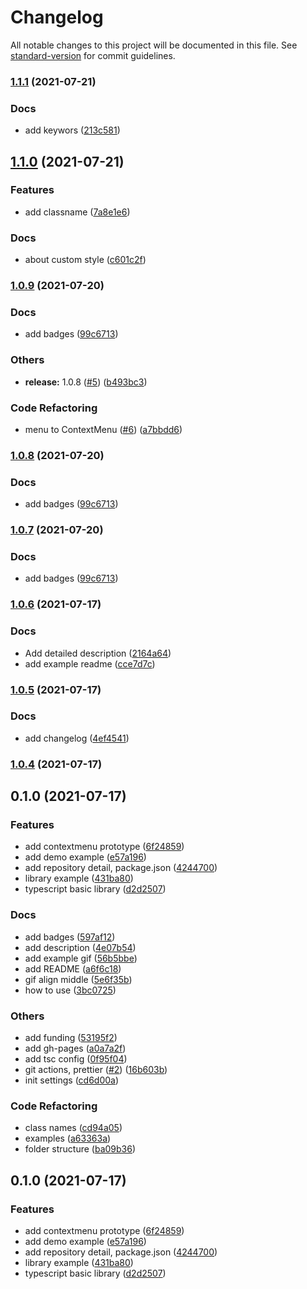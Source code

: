 # Changelog

All notable changes to this project will be documented in this file. See [standard-version](https://github.com/conventional-changelog/standard-version) for commit guidelines.

### [1.1.1](https://github.com/hochan222/holee-contextmenu/compare/v1.1.0...v1.1.1) (2021-07-21)


### Docs

* add keywors ([213c581](https://github.com/hochan222/holee-contextmenu/commit/213c581ff5196f40edc3007ed5ed737e76a73347))

## [1.1.0](https://github.com/hochan222/holee-contextmenu/compare/v1.0.9...v1.1.0) (2021-07-21)


### Features

* add classname ([7a8e1e6](https://github.com/hochan222/holee-contextmenu/commit/7a8e1e6f099115a9c11026a3da1b5704153f495a))


### Docs

* about custom style ([c601c2f](https://github.com/hochan222/holee-contextmenu/commit/c601c2f4b6c3bb506b5904fe7e19eb19a44a7c3a))

### [1.0.9](https://github.com/hochan222/holee-contextmenu/compare/v1.0.6...v1.0.9) (2021-07-20)


### Docs

* add badges ([99c6713](https://github.com/hochan222/holee-contextmenu/commit/99c67137fc7ecf108595db232ef814f24504819c))


### Others

* **release:** 1.0.8 ([#5](https://github.com/hochan222/holee-contextmenu/issues/5)) ([b493bc3](https://github.com/hochan222/holee-contextmenu/commit/b493bc3ff270e286c8548eba802db5b416feabbf))


### Code Refactoring

* menu to ContextMenu ([#6](https://github.com/hochan222/holee-contextmenu/issues/6)) ([a7bbdd6](https://github.com/hochan222/holee-contextmenu/commit/a7bbdd6b046b1c96ac74afea010c8fd36a7a0871))

### [1.0.8](https://github.com/hochan222/holee-contextmenu/compare/v1.0.6...v1.0.8) (2021-07-20)


### Docs

* add badges ([99c6713](https://github.com/hochan222/holee-contextmenu/commit/99c67137fc7ecf108595db232ef814f24504819c))

### [1.0.7](https://github.com/hochan222/holee-contextmenu/compare/v1.0.6...v1.0.7) (2021-07-20)


### Docs

* add badges ([99c6713](https://github.com/hochan222/holee-contextmenu/commit/99c67137fc7ecf108595db232ef814f24504819c))

### [1.0.6](https://github.com/hochan222/holee-contextmenu/compare/v1.0.5...v1.0.6) (2021-07-17)


### Docs

* Add detailed description ([2164a64](https://github.com/hochan222/holee-contextmenu/commit/2164a64247997dcbe79c2705f618c84493e49c27))
* add example readme ([cce7d7c](https://github.com/hochan222/holee-contextmenu/commit/cce7d7c76166c340a716bf37cc913975f7e077a7))

### [1.0.5](https://github.com/hochan222/holee-contextmenu/compare/v1.0.4...v1.0.5) (2021-07-17)


### Docs

* add changelog ([4ef4541](https://github.com/hochan222/holee-contextmenu/commit/4ef45415652c24ff158f3b3992ee7afd4d033492))

### [1.0.4](https://github.com/hochan222/holee-contextmenu/compare/v0.1.0...v1.0.4) (2021-07-17)

## 0.1.0 (2021-07-17)


### Features

* add contextmenu prototype ([6f24859](https://github.com/hochan222/holee-contextmenu/commit/6f248590997fa4c6c541c4576173c51c61907316))
* add demo example ([e57a196](https://github.com/hochan222/holee-contextmenu/commit/e57a196aaa4bb67f824f3a67a8e40ee7b029fefb))
* add repository detail, package.json ([4244700](https://github.com/hochan222/holee-contextmenu/commit/4244700baddd81ea7271d39e6bfc79a3107bf48b))
* library example ([431ba80](https://github.com/hochan222/holee-contextmenu/commit/431ba80f352eba1d3a89260dc12b1a45769059d9))
* typescript basic library ([d2d2507](https://github.com/hochan222/holee-contextmenu/commit/d2d2507addb546270d7d22fbc61aed68cf6d9ae8))


### Docs

* add badges ([597af12](https://github.com/hochan222/holee-contextmenu/commit/597af127beff179f90e095c542269847cef52a85))
* add description ([4e07b54](https://github.com/hochan222/holee-contextmenu/commit/4e07b5484de2bf3372871d56b7c16b185a79f03b))
* add example gif ([56b5bbe](https://github.com/hochan222/holee-contextmenu/commit/56b5bbe5aaa1cd5803026dedb3ccd893f93f6bc4))
* add README ([a6f6c18](https://github.com/hochan222/holee-contextmenu/commit/a6f6c1852447891dd643a851dbce37f64d10e9fe))
* gif align middle ([5e6f35b](https://github.com/hochan222/holee-contextmenu/commit/5e6f35b68ace695e9c19a634e87d0a7c7a4eaa57))
* how to use ([3bc0725](https://github.com/hochan222/holee-contextmenu/commit/3bc07252a08394857c4ad14f5a2afd23c86868f2))


### Others

* add funding ([53195f2](https://github.com/hochan222/holee-contextmenu/commit/53195f2d5d5172eab8b4c2d0f5528a9ce499ae22))
* add gh-pages ([a0a7a2f](https://github.com/hochan222/holee-contextmenu/commit/a0a7a2f4909807df40966ef55aa3541037dc8eda))
* add tsc config ([0f95f04](https://github.com/hochan222/holee-contextmenu/commit/0f95f044c687f2743854a34dd77b32c98020dc36))
* git actions, prettier ([#2](https://github.com/hochan222/holee-contextmenu/issues/2)) ([16b603b](https://github.com/hochan222/holee-contextmenu/commit/16b603bbcb0f00516873d04a0cc791181b0fc8b6))
* init settings ([cd6d00a](https://github.com/hochan222/holee-contextmenu/commit/cd6d00a05f576bea0b7c6633684353b22361d48e))


### Code Refactoring

* class names ([cd94a05](https://github.com/hochan222/holee-contextmenu/commit/cd94a054fe17b457c23bb9c1544eb6fc10b2ded0))
* examples ([a63363a](https://github.com/hochan222/holee-contextmenu/commit/a63363a9e2275bc77624c98bb1576c848d46faeb))
* folder structure ([ba09b36](https://github.com/hochan222/holee-contextmenu/commit/ba09b368750aa69033e3b99a17341aebdeb38076))

## 0.1.0 (2021-07-17)


### Features

* add contextmenu prototype ([6f24859](https://github.com/hochan222/holee-contextmenu/commit/6f248590997fa4c6c541c4576173c51c61907316))
* add demo example ([e57a196](https://github.com/hochan222/holee-contextmenu/commit/e57a196aaa4bb67f824f3a67a8e40ee7b029fefb))
* add repository detail, package.json ([4244700](https://github.com/hochan222/holee-contextmenu/commit/4244700baddd81ea7271d39e6bfc79a3107bf48b))
* library example ([431ba80](https://github.com/hochan222/holee-contextmenu/commit/431ba80f352eba1d3a89260dc12b1a45769059d9))
* typescript basic library ([d2d2507](https://github.com/hochan222/holee-contextmenu/commit/d2d2507addb546270d7d22fbc61aed68cf6d9ae8))
